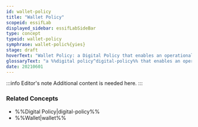 ```yaml
---
id: wallet-policy
title: "Wallet Policy"
scopeid: essifLab
displayed_sidebar: essifLabSideBar
type: concept
typeid: wallet-policy
symphrase: wallet-polic%{yies}
stage: draft
hoverText: "Wallet Policy: a Digital Policy that enables an operational Wallet component to function in accordance with the Objectives of its Principal."
glossaryText: "a %%digital policy^digital-policy%% that enables an operational %%wallet^wallet%% component to function in accordance with the %%objectives^objective%% of its %%principal^principal%%."
date: 20210601
---
```


:::info Editor's note
Additional content is needed here.
:::

### Related Concepts
- %%Digital Policy|digital-policy%%
- %%Wallet|wallet%%
